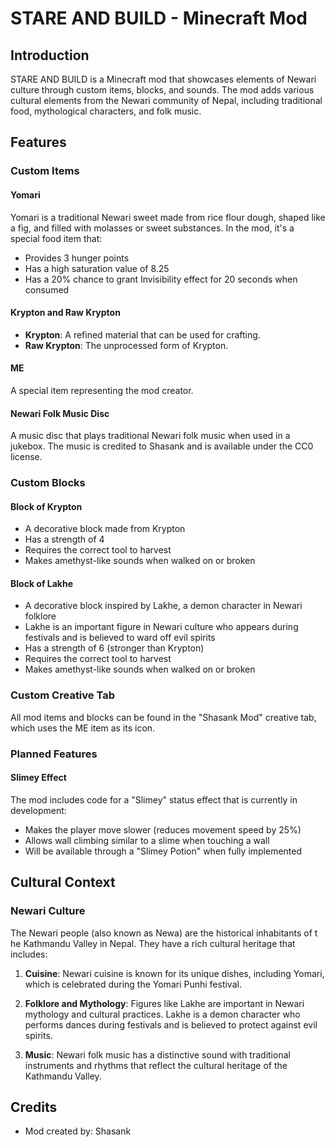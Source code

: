 # STARE AND BUILD - Minecraft Mod

## Introduction
STARE AND BUILD is a Minecraft mod that showcases elements of Newari culture through custom items, blocks, and sounds. The mod adds various cultural elements from the Newari community of Nepal, including traditional food, mythological characters, and folk music.

## Features

### Custom Items

#### Yomari
Yomari is a traditional Newari sweet made from rice flour dough, shaped like a fig, and filled with molasses or sweet substances. In the mod, it's a special food item that:
- Provides 3 hunger points
- Has a high saturation value of 8.25
- Has a 20% chance to grant Invisibility effect for 20 seconds when consumed

#### Krypton and Raw Krypton
- **Krypton**: A refined material that can be used for crafting.
- **Raw Krypton**: The unprocessed form of Krypton.

#### ME
A special item representing the mod creator.

#### Newari Folk Music Disc
A music disc that plays traditional Newari folk music when used in a jukebox. The music is credited to Shasank and is available under the CC0 license.

### Custom Blocks

#### Block of Krypton
- A decorative block made from Krypton
- Has a strength of 4
- Requires the correct tool to harvest
- Makes amethyst-like sounds when walked on or broken

#### Block of Lakhe
- A decorative block inspired by Lakhe, a demon character in Newari folklore
- Lakhe is an important figure in Newari culture who appears during festivals and is believed to ward off evil spirits
- Has a strength of 6 (stronger than Krypton)
- Requires the correct tool to harvest
- Makes amethyst-like sounds when walked on or broken

### Custom Creative Tab
All mod items and blocks can be found in the "Shasank Mod" creative tab, which uses the ME item as its icon.

### Planned Features

#### Slimey Effect
The mod includes code for a "Slimey" status effect that is currently in development:
- Makes the player move slower (reduces movement speed by 25%)
- Allows wall climbing similar to a slime when touching a wall
- Will be available through a "Slimey Potion" when fully implemented

## Cultural Context

### Newari Culture
The Newari people (also known as Newa) are the historical inhabitants of t  he Kathmandu Valley in Nepal. They have a rich cultural heritage that includes:

1. **Cuisine**: Newari cuisine is known for its unique dishes, including Yomari, which is celebrated during the Yomari Punhi festival.

2. **Folklore and Mythology**: Figures like Lakhe are important in Newari mythology and cultural practices. Lakhe is a demon character who performs dances during festivals and is believed to protect against evil spirits.

3. **Music**: Newari folk music has a distinctive sound with traditional instruments and rhythms that reflect the cultural heritage of the Kathmandu Valley.

## Credits
- Mod created by: Shasank
